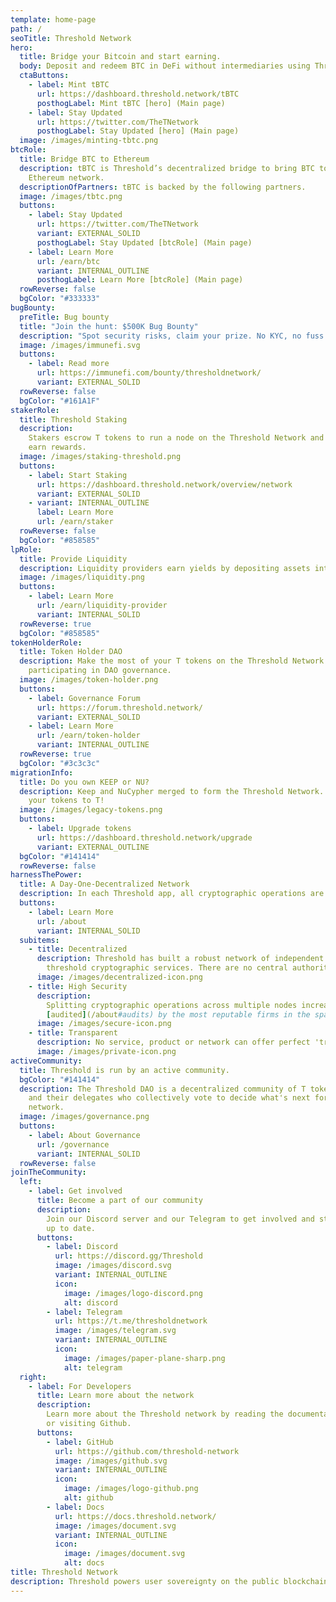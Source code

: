 ```yaml
---
template: home-page
path: /
seoTitle: Threshold Network
hero:
  title: Bridge your Bitcoin and start earning.
  body: Deposit and redeem BTC in DeFi without intermediaries using Threshold's tBTC.
  ctaButtons:
    - label: Mint tBTC
      url: https://dashboard.threshold.network/tBTC
      posthogLabel: Mint tBTC [hero] (Main page)
    - label: Stay Updated
      url: https://twitter.com/TheTNetwork
      posthogLabel: Stay Updated [hero] (Main page)
  image: /images/minting-tbtc.png
btcRole:
  title: Bridge BTC to Ethereum
  description: tBTC is Threshold’s decentralized bridge to bring BTC to the
    Ethereum network.
  descriptionOfPartners: tBTC is backed by the following partners.
  image: /images/tbtc.png
  buttons:
    - label: Stay Updated
      url: https://twitter.com/TheTNetwork
      variant: EXTERNAL_SOLID
      posthogLabel: Stay Updated [btcRole] (Main page)
    - label: Learn More
      url: /earn/btc
      variant: INTERNAL_OUTLINE
      posthogLabel: Learn More [btcRole] (Main page)
  rowReverse: false
  bgColor: "#333333"
bugBounty:
  preTitle: Bug bounty
  title: "Join the hunt: $500K Bug Bounty"
  description: "Spot security risks, claim your prize. No KYC, no fuss."
  image: /images/immunefi.svg
  buttons:
    - label: Read more
      url: https://immunefi.com/bounty/thresholdnetwork/
      variant: EXTERNAL_SOLID
  rowReverse: false
  bgColor: "#161A1F"
stakerRole:
  title: Threshold Staking
  description:
    Stakers escrow T tokens to run a node on the Threshold Network and
    earn rewards.
  image: /images/staking-threshold.png
  buttons:
    - label: Start Staking
      url: https://dashboard.threshold.network/overview/network
      variant: EXTERNAL_SOLID
    - variant: INTERNAL_OUTLINE
      label: Learn More
      url: /earn/staker
  rowReverse: false
  bgColor: "#858585"
lpRole:
  title: Provide Liquidity
  description: Liquidity providers earn yields by depositing assets into liquidity pools.
  image: /images/liquidity.png
  buttons:
    - label: Learn More
      url: /earn/liquidity-provider
      variant: INTERNAL_SOLID
  rowReverse: true
  bgColor: "#858585"
tokenHolderRole:
  title: Token Holder DAO
  description: Make the most of your T tokens on the Threshold Network by
    participating in DAO governance.
  image: /images/token-holder.png
  buttons:
    - label: Governance Forum
      url: https://forum.threshold.network/
      variant: EXTERNAL_SOLID
    - label: Learn More
      url: /earn/token-holder
      variant: INTERNAL_OUTLINE
  rowReverse: true
  bgColor: "#3c3c3c"
migrationInfo:
  title: Do you own KEEP or NU?
  description: Keep and NuCypher merged to form the Threshold Network. Upgrade
    your tokens to T!
  image: /images/legacy-tokens.png
  buttons:
    - label: Upgrade tokens
      url: https://dashboard.threshold.network/upgrade
      variant: EXTERNAL_OUTLINE
  bgColor: "#141414"
  rowReverse: false
harnessThePower:
  title: A Day-One-Decentralized Network
  description: In each Threshold app, all cryptographic operations are disassembled and distributed across independent nodes, from the start. There's no 'temporary phase' of unilateral power, so sovereign assets and private data aren't vulnerable to rogue developer teams, opaque backroom deals, or SPOF events. Like most Web3 projects, Threshold steadily minimizes trust impositions over time. Unlike others, Threshold provides total transparency on the current state of decentralization.    
  buttons:
    - label: Learn More
      url: /about
      variant: INTERNAL_SOLID
  subitems:
    - title: Decentralized
      description: Threshold has built a robust network of independent nodes to collectively provide
        threshold cryptographic services. There are no central authorities, temporary or otherwise. 
      image: /images/decentralized-icon.png
    - title: High Security
      description:
        Splitting cryptographic operations across multiple nodes increases redundancy, liveness and overall security. Threshold is also
        [audited](/about#audits) by the most reputable firms in the space.
      image: /images/secure-icon.png
    - title: Transparent
      description: No service, product or network can offer perfect 'trustlessness'. Threshold explains the trust assumptions of each component of each app, and how they'll evolve over time. 
      image: /images/private-icon.png
activeCommunity:
  title: Threshold is run by an active community.
  bgColor: "#141414"
  description: The Threshold DAO is a decentralized community of T token holders
    and their delegates who collectively vote to decide what's next for the
    network.
  image: /images/governance.png
  buttons:
    - label: About Governance
      url: /governance
      variant: INTERNAL_SOLID
  rowReverse: false
joinTheCommunity:
  left:
    - label: Get involved
      title: Become a part of our community
      description:
        Join our Discord server and our Telegram to get involved and stay
        up to date.
      buttons:
        - label: Discord
          url: https://discord.gg/Threshold
          image: /images/discord.svg
          variant: INTERNAL_OUTLINE
          icon:
            image: /images/logo-discord.png
            alt: discord
        - label: Telegram
          url: https://t.me/thresholdnetwork
          image: /images/telegram.svg
          variant: INTERNAL_OUTLINE
          icon:
            image: /images/paper-plane-sharp.png
            alt: telegram
  right:
    - label: For Developers
      title: Learn more about the network
      description:
        Learn more about the Threshold network by reading the documentation
        or visiting Github.
      buttons:
        - label: GitHub
          url: https://github.com/threshold-network
          image: /images/github.svg
          variant: INTERNAL_OUTLINE
          icon:
            image: /images/logo-github.png
            alt: github
        - label: Docs
          url: https://docs.threshold.network/
          image: /images/document.svg
          variant: INTERNAL_OUTLINE
          icon:
            image: /images/document.svg
            alt: docs
title: Threshold Network
description: Threshold powers user sovereignty on the public blockchain.
---
```

